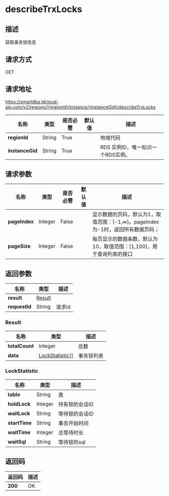 # describeTrxLocks


## 描述
获取事务锁信息

## 请求方式
GET

## 请求地址
https://smartdba.jdcloud-api.com/v2/regions/{regionId}/instance/{instanceGid}/describeTrxLocks

|名称|类型|是否必需|默认值|描述|
|---|---|---|---|---|
|**regionId**|String|True| |地域代码|
|**instanceGid**|String|True| |RDS 实例ID，唯一标识一个RDS实例。|

## 请求参数
|名称|类型|是否必需|默认值|描述|
|---|---|---|---|---|
|**pageIndex**|Integer|False| |显示数据的页码，默认为1，取值范围：[-1,∞)。pageIndex 为-1时，返回所有数据页码；|
|**pageSize**|Integer|False| |每页显示的数据条数，默认为10，取值范围：[1,100]，用于查询列表的接口|


## 返回参数
|名称|类型|描述|
|---|---|---|
|**result**|[Result](#result)| |
|**requestId**|String|请求id|

### <div id="Result">Result</div>
|名称|类型|描述|
|---|---|---|
|**totalCount**|Integer|总数|
|**data**|[LockStatistic[]](#lockstatistic)|事务锁列表|
### <div id="LockStatistic">LockStatistic</div>
|名称|类型|描述|
|---|---|---|
|**table**|String|表|
|**holdLock**|Integer|持有锁的会话ID|
|**waitLock**|String|等待锁的会话ID|
|**startTime**|String|事务开始时间|
|**waitTime**|Integer|总等待时长|
|**waitSql**|String|等待锁的sql|

## 返回码
|返回码|描述|
|---|---|
|**200**|OK|
